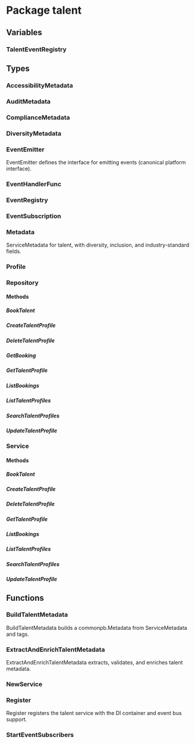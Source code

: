 # Package talent

## Variables

### TalentEventRegistry

## Types

### AccessibilityMetadata

### AuditMetadata

### ComplianceMetadata

### DiversityMetadata

### EventEmitter

EventEmitter defines the interface for emitting events (canonical platform interface).

### EventHandlerFunc

### EventRegistry

### EventSubscription

### Metadata

ServiceMetadata for talent, with diversity, inclusion, and industry-standard fields.

### Profile

### Repository

#### Methods

##### BookTalent

##### CreateTalentProfile

##### DeleteTalentProfile

##### GetBooking

##### GetTalentProfile

##### ListBookings

##### ListTalentProfiles

##### SearchTalentProfiles

##### UpdateTalentProfile

### Service

#### Methods

##### BookTalent

##### CreateTalentProfile

##### DeleteTalentProfile

##### GetTalentProfile

##### ListBookings

##### ListTalentProfiles

##### SearchTalentProfiles

##### UpdateTalentProfile

## Functions

### BuildTalentMetadata

BuildTalentMetadata builds a commonpb.Metadata from ServiceMetadata and tags.

### ExtractAndEnrichTalentMetadata

ExtractAndEnrichTalentMetadata extracts, validates, and enriches talent metadata.

### NewService

### Register

Register registers the talent service with the DI container and event bus support.

### StartEventSubscribers
